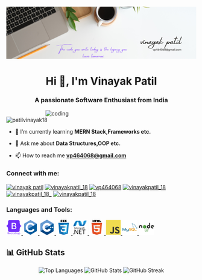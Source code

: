 ![logo](https://github.com/Patilvinayak18/Patilvinayak18/blob/main/White%20Minimalist%20Profile%20LinkedIn%20Banner.png)
<h1 align="center">Hi 👋, I'm Vinayak Patil</h1>
<h3 align="center">A passionate Software Enthusiast from India</h3>
<img align="right" alt="coding" width="400" src="https://user-images.githubusercontent.com/55389276/140866485-8fb1c876-9a8f-4d6a-98dc-08c4981eaf70.gif">


<p align="left"> <img src="https://komarev.com/ghpvc/?username=patilvinayak18&label=Profile%20views&color=0e75b6&style=flat" alt="patilvinayak18" /> </p>

- 🌱 I’m currently learning **MERN Stack,Frameworks etc.**

- 💬 Ask me about **Data Structures,OOP etc.**

- 📫 How to reach me **vp464068@gmail.com**

<h3 align="left">Connect with me:</h3>
<p align="left">
<a href="https://www.linkedin.com/in/vinayak-patil-32958b229/" target="blank"><img align="center" src="https://raw.githubusercontent.com/rahuldkjain/github-profile-readme-generator/master/src/images/icons/Social/linked-in-alt.svg" alt="vinayak patil" height="30" width="40" /></a>
<a href="https://instagram.com/vinayakpatil_18" target="blank"><img align="center" src="https://raw.githubusercontent.com/rahuldkjain/github-profile-readme-generator/master/src/images/icons/Social/instagram.svg" alt="vinayakpatil_18" height="30" width="40" /></a>
<a href="https://www.codechef.com/users/vp464068" target="blank"><img align="center" src="https://cdn.jsdelivr.net/npm/simple-icons@3.1.0/icons/codechef.svg" alt="vp464068" height="30" width="40" /></a>
<a href="https://www.hackerrank.com/vinayakpatil_18" target="blank"><img align="center" src="https://raw.githubusercontent.com/rahuldkjain/github-profile-readme-generator/master/src/images/icons/Social/hackerrank.svg" alt="vinayakpatil_18" height="30" width="40" /></a>
<a href="https://www.leetcode.com/vinayakpatil_18_" target="blank"><img align="center" src="https://raw.githubusercontent.com/rahuldkjain/github-profile-readme-generator/master/src/images/icons/Social/leet-code.svg" alt="vinayakpatil_18_" height="30" width="40" /></a>
<a href="https://auth.geeksforgeeks.org/user/vinayakpatil_18" target="blank"><img align="center" src="https://raw.githubusercontent.com/rahuldkjain/github-profile-readme-generator/master/src/images/icons/Social/geeks-for-geeks.svg" alt="vinayakpatil_18" height="30" width="40" /></a>
</p>

<h3 align="left">Languages and Tools:</h3>
<p align="left"> <a href="https://getbootstrap.com" target="_blank" rel="noreferrer"> <img src="https://raw.githubusercontent.com/devicons/devicon/master/icons/bootstrap/bootstrap-plain-wordmark.svg" alt="bootstrap" width="40" height="40"/> </a> <a href="https://www.cprogramming.com/" target="_blank" rel="noreferrer"> <img src="https://raw.githubusercontent.com/devicons/devicon/master/icons/c/c-original.svg" alt="c" width="40" height="40"/> </a> <a href="https://www.w3schools.com/cpp/" target="_blank" rel="noreferrer"> <img src="https://raw.githubusercontent.com/devicons/devicon/master/icons/cplusplus/cplusplus-original.svg" alt="cplusplus" width="40" height="40"/> </a> <a href="https://www.w3schools.com/css/" target="_blank" rel="noreferrer"> <img src="https://raw.githubusercontent.com/devicons/devicon/master/icons/css3/css3-original-wordmark.svg" alt="css3" width="40" height="40"/> </a> <a href="https://dotnet.microsoft.com/" target="_blank" rel="noreferrer"> <img src="https://raw.githubusercontent.com/devicons/devicon/master/icons/dot-net/dot-net-original-wordmark.svg" alt="dotnet" width="40" height="40"/> </a> <a href="https://www.w3.org/html/" target="_blank" rel="noreferrer"> <img src="https://raw.githubusercontent.com/devicons/devicon/master/icons/html5/html5-original-wordmark.svg" alt="html5" width="40" height="40"/> </a> <a href="https://developer.mozilla.org/en-US/docs/Web/JavaScript" target="_blank" rel="noreferrer"> <img src="https://raw.githubusercontent.com/devicons/devicon/master/icons/javascript/javascript-original.svg" alt="javascript" width="40" height="40"/> </a> <a href="https://www.mysql.com/" target="_blank" rel="noreferrer"> <img src="https://raw.githubusercontent.com/devicons/devicon/master/icons/mysql/mysql-original-wordmark.svg" alt="mysql" width="40" height="40"/> </a> <a href="https://nodejs.org" target="_blank" rel="noreferrer"> <img src="https://raw.githubusercontent.com/devicons/devicon/master/icons/nodejs/nodejs-original-wordmark.svg" alt="nodejs" width="40" height="40"/> </a> </p>

## 📊 GitHub Stats

<div align="center">
  <img src="https://github-readme-stats.vercel.app/api/top-langs?username=patilvinayak18&show_icons=true&locale=en&layout=compact&theme=radical" alt="Top Languages" />

  <img src="https://github-readme-stats.vercel.app/api?username=patilvinayak18&show_icons=true&locale=en&theme=radical" alt="GitHub Stats" />

  <img src="https://github-readme-streak-stats.herokuapp.com/?user=patilvinayak18&theme=radical" alt="GitHub Streak" />
</div>

